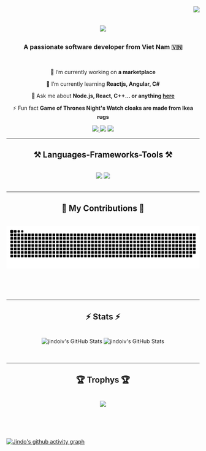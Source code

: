 <img align="right" src="https://visitor-badge.laobi.icu/badge?page_id=jindoiv.jindoiv" />

<h1 align="center">
    <img src="https://readme-typing-svg.herokuapp.com/?font=Righteous&size=35&center=true&vCenter=true&width=500&height=70&duration=4000&lines=Hi+There!+👋;+I'm+Jindo!;" />
</h1>

<h3 align="center">A passionate software developer from Viet Nam 🇻🇳</h3>

<br/>

<div align="center">
 
 🔭 I’m currently working on **a marketplace**
 
 🌱 I’m currently learning **Reactjs, Angular, C#**

💬 Ask me about **Node.js, React, C++... or anything [here](https://github.com/JindoIV/JindoIV/issues)**

⚡ Fun fact **Game of Thrones Night's Watch cloaks are made from Ikea rugs**

 </div>
 
<div align="center"> 
  <a href="mailto:thienhieuloice@gmail.com">
    <img src="https://img.shields.io/badge/Gmail-333333?style=for-the-badge&logo=gmail&logoColor=red" />
  </a>
  <a target="_blank">
    <img src="https://img.shields.io/badge/LinkedIn-0077B5?style=for-the-badge&logo=linkedin&logoColor=white" target="_blank" />
  </a>
  <a target="_blank">
     <img src="https://img.shields.io/badge/Portfolio-FF5722?style=for-the-badge&logo=todoist&logoColor=white" target="_blank" /> <!-- sqlite, safari, google-chrome are other good icon options -->
  </a>
</div>

 <hr/>
 
<h2 align="center">⚒️ Languages-Frameworks-Tools ⚒️</h2>
<br/>
<div align="center">
    <img src="https://skillicons.dev/icons?i=react,bootstrap,mui,html,css,vscode,github,figma,tailwind,git,r" />
    <img src="https://skillicons.dev/icons?i=nodejs,python,javascript,typescript,express,firebase,mongodb,c,java,nextjs,mysql,flask" /><br>
</div>

<br/>
<hr/>

<div align="center">
  <h2>🐍 My Contributions 🐍</h2>
  <br>
  <img alt="snake eating my contributions" src="https://raw.githubusercontent.com/jindoiv/jindoiv/output/github-contribution-grid-snake.svg" />
  
  <br/><br/><br/>
</div>

<hr/>

<h2 align="center">⚡ Stats ⚡</h2>
<br>
<div align=center>
  <img width=390 src="https://github-readme-stats.vercel.app/api?username=jindoiv&theme=shades-of-purple&show_icons=true&hide_border=true&count_private=true&border_radius=10" alt="jindoiv's GitHub Stats" />
  <img width=390 src="https://github-readme-stats.vercel.app/api/top-langs/?username=jindoiv&theme=shades-of-purple&show_icons=true&hide_border=true&layout=compact" alt="jindoiv's GitHub Stats" />
  <br/><br/><br/>
</div>

<hr/>

<h2 align="center">🏆 Trophys 🏆</h2>
<br>
<div align="center">
  <img alig src="https://github-profile-trophy.vercel.app/?username=jindoiv&theme=discord" />
</div>

<br/><br/><br/>

[![Jindo's github activity graph](https://github-readme-activity-graph.vercel.app/graph?username=jindoiv&theme=tokyo-night)](https://github.com/JindoIV/github-readme-activity-graph)

<!--
**JindoIV/JindoIV** is a ✨ _special_ ✨ repository because its `README.md` (this file) appears on your GitHub profile.

Here are some ideas to get you started:

- 🔭 I’m currently working on ...
- 🌱 I’m currently learning ...
- 👯 I’m looking to collaborate on ...
- 🤔 I’m looking for help with ...
- 💬 Ask me about ...
- 📫 How to reach me: ...
- 😄 Pronouns: ...
- ⚡ Fun fact: ...
-->

